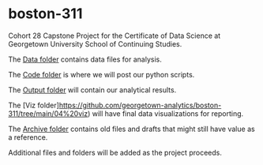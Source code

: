 # boston-311
Cohort 28 Capstone Project for the Certificate of Data Science at Georgetown University School of Continuing Studies.

The [Data folder](https://github.com/georgetown-analytics/boston-311/tree/main/01%20data) contains data files for analysis.

The [Code folder](https://github.com/georgetown-analytics/boston-311/tree/main/02%20code) is where we will post our python scripts.

The [Output folder](https://github.com/georgetown-analytics/boston-311/tree/main/03%20output) will contain our analytical results.

The [Viz folder]https://github.com/georgetown-analytics/boston-311/tree/main/04%20viz) will have final data visualizations for reporting.

The [Archive folder](https://github.com/georgetown-analytics/boston-311/tree/main/05%20archive) contains old files and drafts that might still have value as a reference.

Additional files and folders will be added as the project proceeds.
